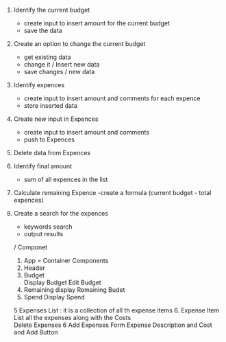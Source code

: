 1. Identify the current budget
    - create input to insert amount for the current budget
    - save the data
2. Create an option to change the current budget
    - get existing data
    - change it / Insert new data
    - save changes / new data
3. Identify expences
    - create input to insert amount and comments for each expence
    - store inserted data
4. Create new input in Expences
    - create input to insert amount and comments
    - push to Expences
5. Delete data from Expences
6. Identify final amount
    - sum of all expences in the list
7. Calculate remaining Expence
    -create a formula (current budget - total expences)
8. Create a search for the expences
    - keywords search
    - output results


    / Componet

    1. App  = Container 
    Components 
    1. Header  
    2. Budget  
        Display Budget 
        Edit Budget 
    3. Remaining
    display Remaining Budet 
    4. Spend 
        Display Spend 

    5 Expenses List : it is a collection of all th expense items 
    6. Expense Item 
     List all the expenses along with the Costs  
    Delete Expenses 
    6 Add Expenses 
    Form 
    Expense Description and Cost and Add Button 


